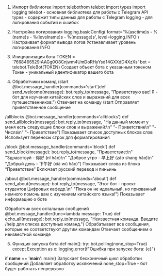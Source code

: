 1) Импорт библиотек
import telebotfrom telebot import types
import logging
telebot - основная библиотека для работы с Telegram API
types - содержит типы данных для работы с Telegram
logging - для логирования событий и ошибок

2) Настройка логирования
logging.basicConfig(
 format='%(asctime)s - %(name)s - %(levelname)s - %(message)s', level=logging.INFO
)
Настраивает формат вывода логов
Устанавливает уровень логирования INFO

3) Инициализация бота
TOKEN = '7668466529:AAGg0O8Cnjwm4UmDoRHyYsd14GXXdD4XzXs'
bot = telebot.TeleBot(TOKEN)
Создает объект бота с указанным токеном
Токен - уникальный идентификатор вашего бота

4) Обработчики команд
/start
@bot.message_handler(commands='start')def send_welcome(message):
 bot.reply_to(message, 
 "Приветствую вас! Я - бот для изучения китайских слов и выражений для всех путешественников.")
Отвечает на команду /start
Отправляет приветственное сообщение

/allblocks
@bot.message_handler(commands='allblocks')
def send_allblocks(message):
 bot.reply_to(message, "На данный момент у меня есть следующие блоки слов и выражений:\n"
 "- Приветствие\n"
 "- Числа\n"
 "- Приветствие")
Показывает список доступных блоков слов
Использует переносы строк для форматирования

/block
@bot.message_handler(commands='block')
def send_block(message):
 bot.reply_to(message, "Приветствие:\n"
 "Здравствуй - 你好 (nǐ hǎo)\n"
 "Доброе утро - 早上好 (zǎo shang hǎo)\n"
 "Добрый день - 下午好 (xià wǔ hǎo)")
Показывает слова из блока “Приветствие”
Включает русский перевод и пиньинь

/about
@bot.message_handler(commands='about')
def send_about(message):
 bot.reply_to(message, "Этот бот - проект студентов Цифровых кафедр.\n"
 "Пока он не идеальный, но призванный немного помочь вам с изучением китайского языка!")
Показывает информацию о боте

Обработчик всех остальных сообщений
@bot.message_handler(func=lambda message: True)
def echo_all(message): bot.reply_to(message, "Неизвестная команда. Введите /help для списка доступных команд.")
Обрабатывает все сообщения, которые не соответствуют другим командам
Отвечает сообщением о неизвестной команде

5) Функция запуска бота
def main():
 try: bot.polling(none_stop=True)
 except Exception as e:
 logging.error(f"Ошибка при запуске бота: {e}")

if __name__ == '__main__':
 main()
Запускает бесконечный цикл обработки сообщений
Добавляет обработку исключений
none_stop=True - бот будет работать непрерывно

